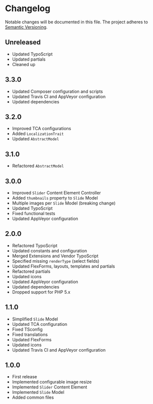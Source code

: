 Changelog
=========

Notable changes will be documented in this file. The project adheres to [Semantic Versioning].

Unreleased
----------

* Updated TypoScript
* Updated partials
* Cleaned up

3.3.0
-----

* Updated Composer configuration and scripts
* Updated Travis CI and AppVeyor configuration
* Updated dependencies

3.2.0
-----

* Improved TCA configurations
* Added `LocalizationTrait`
* Updated `AbstractModel`

3.1.0
-----

* Refactored `AbstractModel`

3.0.0
-----

* Improved `Slider` Content Element Controller
* Added `thumbnails` property to `Slide` Model
* Multiple images per `Slide` Model (breaking change)
* Updated TypoScript
* Fixed functional tests
* Updated AppVeyor configuration

2.0.0
-----

* Refactored TypoScript
* Updated constants and configuration
* Merged Extensions and Vendor TypoScript
* Specified missing `renderType` (select fields)
* Updated FlexForms, layouts, templates and partials
* Refactored partials
* Updated icons
* Updated AppVeyor configuration
* Updated dependencies
* Dropped support for PHP 5.x

1.1.0
-----

* Simplified `Slide` Model
* Updated TCA configuration
* Fixed TSconfig
* Fixed translations
* Updated FlexForms
* Updated icons
* Updated Travis CI and AppVeyor configuration

1.0.0
-----

* First release
* Implemented configurable image resize
* Implemented `Slider` Content Element
* Implemented `Slide` Model
* Added common files

[Semantic Versioning]: http://semver.org "Semantic Versioning"